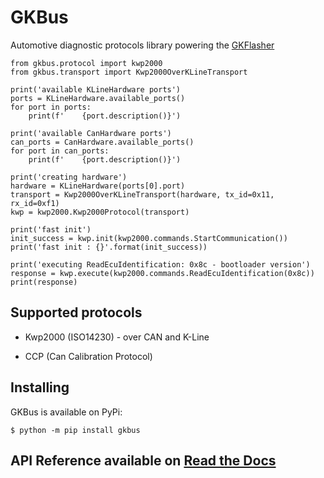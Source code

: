 # GKBus

Automotive diagnostic protocols library powering the [GKFlasher](https://github.com/dante383/GKFlasher)

```from gkbus.hardware import CanHardware, KLineHardware
from gkbus.protocol import kwp2000
from gkbus.transport import Kwp2000OverKLineTransport

print('available KLineHardware ports')
ports = KLineHardware.available_ports()
for port in ports:
	print(f'    {port.description()}')

print('available CanHardware ports')
can_ports = CanHardware.available_ports()
for port in can_ports:
	print(f'    {port.description()}')

print('creating hardware')
hardware = KLineHardware(ports[0].port)
transport = Kwp2000OverKLineTransport(hardware, tx_id=0x11, rx_id=0xf1)
kwp = kwp2000.Kwp2000Protocol(transport)
	
print('fast init')
init_success = kwp.init(kwp2000.commands.StartCommunication())
print('fast init : {}'.format(init_success))

print('executing ReadEcuIdentification: 0x8c - bootloader version')
response = kwp.execute(kwp2000.commands.ReadEcuIdentification(0x8c))
print(response)
```

## Supported protocols

- Kwp2000 (ISO14230) - over CAN and K-Line

- CCP (Can Calibration Protocol)

## Installing 

GKBus is available on PyPi:

```console
$ python -m pip install gkbus
```

## API Reference available on [Read the Docs](https://gkbus.readthedocs.io)

